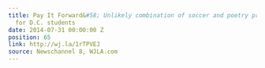 ```yaml
---
title: Pay It Forward&#58; Unlikely combination of soccer and poetry proves inspiring
  for D.C. students
date: 2014-07-31 00:00:00 Z
position: 65
link: http://wj.la/1rTPVEJ
source: Newschannel 8, WJLA.com
---
```


